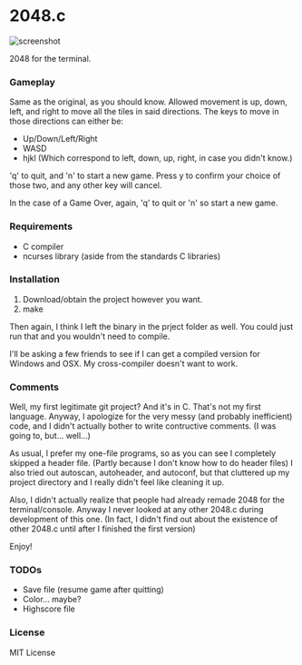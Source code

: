 2048.c
======

![screenshot](http://amanokami.net/img/2048-c.png)

2048 for the terminal.

### Gameplay

Same as the original, as you should know. Allowed movement is up, down, left, and right to move all the tiles in said directions.
The keys to move in those directions can either be:

- Up/Down/Left/Right
- WASD
- hjkl (Which correspond to left, down, up, right, in case you didn't know.)

'q' to quit, and 'n' to start a new game.
Press y to confirm your choice of those two, and any other key will cancel.

In the case of a Game Over, again, 'q' to quit or 'n' so start a new game.

### Requirements

- C compiler
- ncurses library (aside from the standards C libraries)

### Installation

1. Download/obtain the project however you want.
2. make

Then again, I think I left the binary in the prject folder as well.
You could just run that and you wouldn't need to compile.

I'll be asking a few friends to see if I can get a compiled version for Windows and OSX.
My cross-compiler doesn't want to work.

### Comments

Well, my first legitimate git project? And it's in C. That's not my first language.
Anyway, I apologize for the very messy (and probably inefficient) code, and I didn't actually bother to write contructive comments. (I was going to, but... well...)

As usual, I prefer my one-file programs, so as you can see I completely skipped a header file. (Partly because I don't know how to do header files)
I also tried out autoscan, autoheader, and autoconf, but that cluttered up my project directory and I really didn't feel like cleaning it up.

Also, I didn't actually realize that people had already remade 2048 for the terminal/console.
Anyway I never looked at any other 2048.c during development of this one. (In fact, I didn't find out about the existence of other 2048.c until after I finished the first version)

Enjoy!

### TODOs

- Save file (resume game after quitting)
- Color... maybe?
- Highscore file

### License

MIT License
